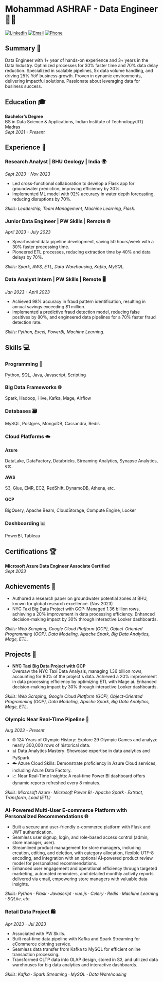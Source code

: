 # Mohammad ASHRAF - Data Engineer 👨‍💻

[![LinkedIn](https://img.shields.io/badge/LinkedIn-Connect-blue)](https://linkedin.com/in/ashraf1395)
[![Email](https://img.shields.io/badge/Email-Contact%20Me-green)](mailto:1395ashraf@gmail.com)
[![Phone](https://img.shields.io/badge/Phone-Call%20Me-lightgrey)](tel:+919651955586)

## Summary 🚀

Data Engineer with 1+ year of hands-on experience and 3+ years in the Data Industry. Optimized processes for 30% faster time and 70% data delay reduction. Specialized in scalable pipelines, 5x data volume handling, and driving 25% YoY business growth. Proven in dynamic environments, delivering impactful solutions. Passionate about leveraging data for business success.

## Education 🎓

**Bachelor’s Degree**  
BS in Data Science & Applications, Indian Institute of Technology(IIT) Madras  
*Sept 2021 - Present*

## Experience 🌟

### Research Analyst | BHU Geology | India 🌍
*Sept 2023 - Nov 2023*

- Led cross-functional collaboration to develop a Flask app for groundwater prediction, improving efficiency by 30%.
- Implemented ML model with 92% accuracy in water depth forecasting, reducing disruptions by 70%.

*Skills: Leadership, Team Management, Machine Learning, Flask.*

### Junior Data Engineer | PW Skills | Remote 🌐
*April 2023 - July 2023*

- Spearheaded data pipeline development, saving 50 hours/week with a 30% faster processing time.
- Pioneered ETL processes, reducing extraction time by 40% and data delays by 70%.

*Skills: Spark, AWS, ETL, Data Warehousing, Kafka, MySQL.*

### Data Analyst Intern | PW Skills | Remote 🖥️
*Jan 2023 - April 2023*

- Achieved 98% accuracy in fraud pattern identification, resulting in annual savings exceeding $1 million.
- Implemented a predictive fraud detection model, reducing false positives by 80%, and engineered data pipelines for a 70% faster fraud detection rate.

*Skills: Python, Excel, PowerBI, Machine Learning.*

## Skills 💻

### Programming 🚀

Python, SQL, Java, Javascript, Scripting

### Big Data Frameworks 🌐

Spark, Hadoop, Hive, Kafka, Mage, Airflow

### Databases 🗃️

MySQL, Postgres, MongoDB, Cassandra, Redis

### Cloud Platforms ☁️

#### Azure

DataLake, DataFactory, Databricks, Streaming Analytics, Synapse Analytics, etc.

#### AWS

S3, Glue, EMR, EC2, RedShift, DynamoDB, Athena, etc.

#### GCP

BigQuery, Apache Beam, CloudStorage, Compute Engine, Looker

### Dashboarding 📊

PowerBI, Tableau

## Certifications 🏆

**Microsoft Azure Data Engineer Associate Certified**  
*Sept 2023*

## Achievements 🌟

- Authored a research paper on groundwater potential zones at BHU, known for global research excellence. (Nov 2023)
- NYC Taxi Big Data Project with GCP: Managed 1.36 billion rows, achieving a 20% improvement in data processing efficiency. Enhanced decision-making impact by 30% through interactive Looker dashboards.

*Skills: Web Scraping, Google Cloud Platform (GCP), Object-Oriented Programming (OOP), Data Modeling, Apache Spark, Big Data Analytics, Mage, ETL.*

## Projects 🚧

- **NYC Taxi Big Data Project with GCP**  
  Oversaw the NYC Taxi Data Analysis, managing 1.36 billion rows, accounting for 80% of the project's data. Achieved a 20% improvement in data processing efficiency by optimizing ETL with Mage.ai. Enhanced decision-making impact by 30% through interactive Looker dashboards.

*Skills: Web Scraping, Google Cloud Platform (GCP), Object-Oriented Programming (OOP), Data Modeling, Apache Spark, Big Data Analytics, Mage, ETL.*

### Olympic Near Real-Time Pipeline 🏅
*Aug 2023 - Present*

- 🌐 124 Years of Olympic History: Explore 29 Olympic Games and analyze nearly 300,000 rows of historical data.
- 📊 Data Analytics Mastery: Showcase expertise in data analytics and PySpark.
- ☁️ Azure Cloud Skills: Demonstrate proficiency in Azure Cloud services, including Azure Data Factory.
- 📈 Near Real-Time Insights: A real-time Power BI dashboard offers dynamic reports refreshed every 8 minutes.

*Skills: Microsoft Azure · Microsoft Power BI · Apache Spark · Extract, Transform, Load (ETL)*

### AI-Powered Multi-User E-commerce Platform with Personalized Recommendations 🌐

- Built a secure and user-friendly e-commerce platform with Flask and JWT authentication.
- Seamless user signup, login, and role-based access control (admin, store manager, user).
- Streamlined product management for store managers, including creation, editing, and deletion, with category allocation, flexible UTF-8 encoding, and integration with an optional AI-powered product review model for personalized recommendations.
- Enhanced user engagement and operational efficiency through targeted marketing, automated reminders, and detailed monthly activity reports delivered via email, empowering store managers with valuable data insights.

*Skills: Python · Flask · Javascript · vue.js · Celery · Redis · Machine Learning · SQLite, etc.*

### Retail Data Project 🛍️
*Apr 2023 - Jul 2023*

- Associated with PW Skills.
- Built real-time data pipeline with Kafka and Spark Streaming for eCommerce clothing service.
- Seamless data transfer from Kafka to MySQL for efficient online transaction processing.
- Transformed OLTP data into OLAP design, stored in S3, and utilized data warehouses for big data analytics and interactive dashboards.

*Skills: Kafka · Spark Streaming · MySQL · Data Warehousing*
